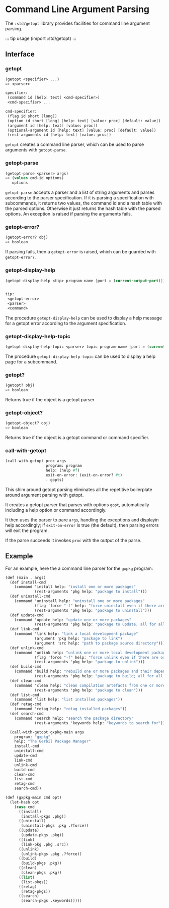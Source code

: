 # Command Line Argument Parsing

The `:std/getopt` library provides facilities for command line argument parsing.

::: tip usage
(import :std/getopt)
:::

## Interface

### getopt
```scheme
(getopt <specifier> ...)
=> <parser>

specifier:
 (command id [help: text] <cmd-specifier>)
 <cmd-specifier> ...

cmd-specifier:
 (flag id short [long])
 (option id short [long] [help: text] [value: proc] [default: value])
 (argument id [help: text] [value: proc])
 (optional-argument id [help: text] [value: proc] [default: value])
 (rest-arguments id [help: text] [value: proc])

```

`getopt` creates a command line parser, which can be used to parse arguments
with `getopt-parse`.

### getopt-parse
```scheme
(getopt-parse <parser> args)
=> (values cmd-id options)
   options
```

`getopt-parse` accepts a parser and a list of string arguments and parses
according to the parser specification. If it is parsing a specification with
subcommands, it returns two values, the command id and a hash table with the
parsed options. Otherwise it just returns the hash table with the parsed options.
An exception is raised if parsing the arguments fails.

### getopt-error?
```scheme
(getopt-error? obj)
=> boolean
```

If parsing fails, then a `getopt-error` is raised, which can be guarded with
`getopt-error?`.

### getopt-display-help
```scheme
(getopt-display-help <tip> program-name [port = (current-output-port)])


tip:
 <getopt-error>
 <parser>
 <command>
```

The procedure `getopt-display-help` can be used to display
a help message for a getopt error according to the argument specification.

### getopt-display-help-topic
```scheme
(getopt-display-help-topic <parser> topic program-name [port = (current-output-port)])
```

The procedure `getopt-display-help-topic` can be used to display a help page
for a subcommand.

### getopt?
```scheme
(getopt? obj)
=> boolean
```

Returns true if the object is a getopt parser

### getopt-object?
```scheme
(getopt-object? obj)
=> boolean
```

Returns true if the object is a getopt command or command specifier.

### call-with-getopt
```scheme
(call-with-getopt proc args
                  program: program
                  help: (help #f)
                  exit-on-error: (exit-on-error? #t)
                  . gopts)
```

This shim around getopt parsing eliminates all the repetitive
boilerplate around argument parsing with getopt.

It creates a getopt parser that parses with options `gopt`, automatically
including a help option or command accordingly.

It then uses the parser to pare `args`, handling the exceptions and
displayin help accordingly; if `exit-on-error` is true (the default),
then parsing errors will exit the program.

If the parse succeeds it invokes `proc` with the output of the parse.

## Example

For an example, here the a command line parser for the `gxpkg` program:
```scheme
(def (main . args)
  (def install-cmd
    (command 'install help: "install one or more packages"
             (rest-arguments 'pkg help: "package to install")))
  (def uninstall-cmd
    (command 'uninstall help: "uninstall one or more packages"
             (flag 'force "-f" help: "force uninstall even if there are orphaned dependencies")
             (rest-arguments 'pkg help: "package to uninstall")))
  (def update-cmd
    (command 'update help: "update one or more packages"
             (rest-arguments 'pkg help: "package to update; all for all packages")))
  (def link-cmd
    (command 'link help: "link a local development package"
             (argument 'pkg help: "package to link")
             (argument 'src help: "path to package source directory")))
  (def unlink-cmd
    (command 'unlink help: "unlink one or more local development packages"
             (flag 'force "-f" help: "force unlink even if there are orphaned dependencies")
             (rest-arguments 'pkg help: "package to unlink")))
  (def build-cmd
    (command 'build help: "rebuild one or more packages and their dependents"
             (rest-arguments 'pkg help: "package to build; all for all packages")))
  (def clean-cmd
    (command 'clean help: "clean compilation artefacts from one or more packages"
             (rest-arguments 'pkg help: "package to clean")))
  (def list-cmd
    (command 'list help: "list installed packages"))
  (def retag-cmd
    (command 'retag help: "retag installed packages"))
  (def search-cmd
    (command 'search help: "search the package directory"
             (rest-arguments 'keywords help: "keywords to search for")))

  (call-with-getopt gxpkg-main args
    program: "gxpkg"
    help: "The Gerbil Package Manager"
    install-cmd
    uninstall-cmd
    update-cmd
    link-cmd
    unlink-cmd
    build-cmd
    clean-cmd
    list-cmd
    retag-cmd
    search-cmd))

(def (gxpkg-main cmd opt)
  (let-hash opt
    (case cmd
      ((install)
       (install-pkgs .pkg))
      ((uninstall)
       (uninstall-pkgs .pkg .?force))
      ((update)
       (update-pkgs .pkg))
      ((link)
       (link-pkg .pkg .src))
      ((unlink)
       (unlink-pkgs .pkg .?force))
      ((build)
       (build-pkgs .pkg))
      ((clean)
       (clean-pkgs .pkg))
      ((list)
       (list-pkgs))
      ((retag)
       (retag-pkgs))
      ((search)
       (search-pkgs .keywords)))))

```
